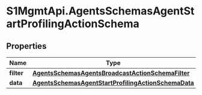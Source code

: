 # S1MgmtApi.AgentsSchemasAgentStartProfilingActionSchema

## Properties
Name | Type | Description | Notes
------------ | ------------- | ------------- | -------------
**filter** | [**AgentsSchemasAgentsBroadcastActionSchemaFilter**](AgentsSchemasAgentsBroadcastActionSchemaFilter.md) |  | 
**data** | [**AgentsSchemasAgentStartProfilingActionSchemaData**](AgentsSchemasAgentStartProfilingActionSchemaData.md) |  | [optional] 


